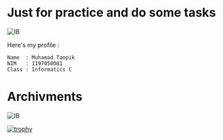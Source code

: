 # Just for practice and do some tasks
![IB](https://img.shields.io/badge/Practice%20And%20Task-Itelegensia%20Buatan-blue)

 Here's my profile :
 
 ```
 Name  : Muhamad Taopik
 NIM   : 1197050081
 Class : Informatics C
 ```
 
# Archivments
![IB](https://img.shields.io/badge/Archivments-Itelegensia%20Buatan-orange)

[![trophy](https://github-profile-trophy.vercel.app/?username=Mr94t3z)](https://github.com/ryo-ma/github-profile-trophy)

